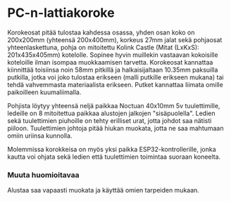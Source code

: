 # PC-n-lattiakoroke

Korokeosat pitää tulostaa kahdessa osassa, yhden osan koko on 200x200mm (yhteensä 200x400mm), korkeus 27mm jalat sekä pohjaosat yhteenlaskettuna, pohja on mitoitettu Kolink Castle 
(Mitat (LxKxS): 201x435x405mm) kotelolle. Sopinee hyvin muillekin vastaavan kokoisille koteloille ilman isompaa muokkaamisen tarvetta. Korokeosat kannattaa kiinnittää toisiinsa noin 58mm pitkillä ja halkaisijaltaan 10.35mm paksuilla putkilla, jotka voi joko tulostaa erikseen (malli putkille erikseen mukana) tai tehdä vahvemmasta materiaalista erikseen. Putket kannattaa liimata omille paikoilleen kuumaliimalla.

Pohjista löytyy yhteensä neljä paikkaa Noctuan 40x10mm 5v tuulettimille, ledeille on 8 mitoitettua paikkaa alustojen jalkojen "sisäpuolella". Ledien sekä tuulettimien piuhoille on tehty erilliset urat, jotta johdot saa nätisti piiloon. Tuulettimien johtoja pitää hiukan muokata, jotta ne saa mahtumaan omiin uriinsa kunnolla.

Molemmissa korokkeisa on myös yksi paikka ESP32-kontrollerille, jonka kautta voi ohjata sekä ledien että tuulettimien toimintaa suoraan koneelta.

### Muuta huomioitavaa
Alustaa saa vapaasti muokata ja käyttää omien tarpeiden mukaan. 

